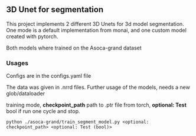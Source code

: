 ## 3D Unet for segmentation

This project implements 2 different 3D Unets for 3d model segmentation.
One mode is a default implementation from monai, and one custom model created with pytorch.

Both models where trained on the Asoca-grand dataset


### Usages
Configs are in the configs.yaml file

The data was given in .nrrd files. Further usage of the models, needs a new glob/dataloader

training mode, **checkpoint_path** path to .ptr file from torch, **optional: Test** bool if run one cycle and stop.
````
python ./asoca-grand/train_segment_model.py <optional: checkpoint_path> <optional: Test (bool)>
````
